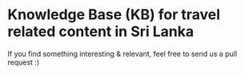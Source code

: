 # Knowledge Base (KB) for travel related content in Sri Lanka
If you find something interesting & relevant, feel free to send us a pull request :) 